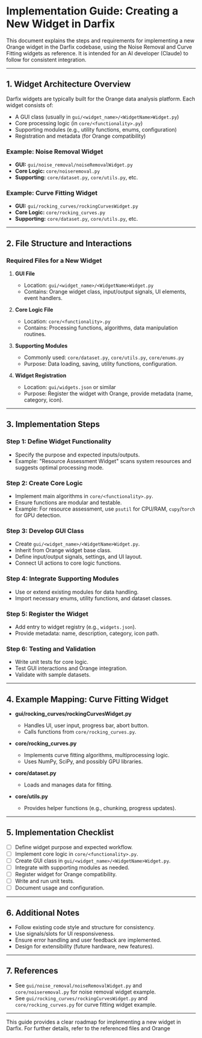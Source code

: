 # Implementation Guide: Creating a New Widget in Darfix

This document explains the steps and requirements for implementing a new Orange widget in the Darfix codebase, using the Noise Removal and Curve Fitting widgets as reference. It is intended for an AI developer (Claude) to follow for consistent integration.

---

## 1. Widget Architecture Overview

Darfix widgets are typically built for the Orange data analysis platform. Each widget consists of:
- A GUI class (usually in `gui/<widget_name>/<WidgetName>Widget.py`)
- Core processing logic (in `core/<functionality>.py`)
- Supporting modules (e.g., utility functions, enums, configuration)
- Registration and metadata (for Orange compatibility)

### Example: Noise Removal Widget
- **GUI:** `gui/noise_removal/noiseRemovalWidget.py`
- **Core Logic:** `core/noiseremoval.py`
- **Supporting:** `core/dataset.py`, `core/utils.py`, etc.

### Example: Curve Fitting Widget
- **GUI:** `gui/rocking_curves/rockingCurvesWidget.py`
- **Core Logic:** `core/rocking_curves.py`
- **Supporting:** `core/dataset.py`, `core/utils.py`, etc.

---

## 2. File Structure and Interactions

### Required Files for a New Widget

1. **GUI File**
   - Location: `gui/<widget_name>/<WidgetName>Widget.py`
   - Contains: Orange widget class, input/output signals, UI elements, event handlers.

2. **Core Logic File**
   - Location: `core/<functionality>.py`
   - Contains: Processing functions, algorithms, data manipulation routines.

3. **Supporting Modules**
   - Commonly used: `core/dataset.py`, `core/utils.py`, `core/enums.py`
   - Purpose: Data loading, saving, utility functions, configuration.

4. **Widget Registration**
   - Location: `gui/widgets.json` or similar
   - Purpose: Register the widget with Orange, provide metadata (name, category, icon).

---

## 3. Implementation Steps

### Step 1: Define Widget Functionality
- Specify the purpose and expected inputs/outputs.
- Example: "Resource Assessment Widget" scans system resources and suggests optimal processing mode.

### Step 2: Create Core Logic
- Implement main algorithms in `core/<functionality>.py`.
- Ensure functions are modular and testable.
- Example: For resource assessment, use `psutil` for CPU/RAM, `cupy`/`torch` for GPU detection.

### Step 3: Develop GUI Class
- Create `gui/<widget_name>/<WidgetName>Widget.py`.
- Inherit from Orange widget base class.
- Define input/output signals, settings, and UI layout.
- Connect UI actions to core logic functions.

### Step 4: Integrate Supporting Modules
- Use or extend existing modules for data handling.
- Import necessary enums, utility functions, and dataset classes.

### Step 5: Register the Widget
- Add entry to widget registry (e.g., `widgets.json`).
- Provide metadata: name, description, category, icon path.

### Step 6: Testing and Validation
- Write unit tests for core logic.
- Test GUI interactions and Orange integration.
- Validate with sample datasets.

---

## 4. Example Mapping: Curve Fitting Widget

- **gui/rocking_curves/rockingCurvesWidget.py**
  - Handles UI, user input, progress bar, abort button.
  - Calls functions from `core/rocking_curves.py`.

- **core/rocking_curves.py**
  - Implements curve fitting algorithms, multiprocessing logic.
  - Uses NumPy, SciPy, and possibly GPU libraries.

- **core/dataset.py**
  - Loads and manages data for fitting.

- **core/utils.py**
  - Provides helper functions (e.g., chunking, progress updates).

---

## 5. Implementation Checklist

- [ ] Define widget purpose and expected workflow.
- [ ] Implement core logic in `core/<functionality>.py`.
- [ ] Create GUI class in `gui/<widget_name>/<WidgetName>Widget.py`.
- [ ] Integrate with supporting modules as needed.
- [ ] Register widget for Orange compatibility.
- [ ] Write and run unit tests.
- [ ] Document usage and configuration.

---

## 6. Additional Notes

- Follow existing code style and structure for consistency.
- Use signals/slots for UI responsiveness.
- Ensure error handling and user feedback are implemented.
- Design for extensibility (future hardware, new features).

---

## 7. References

- See `gui/noise_removal/noiseRemovalWidget.py` and `core/noiseremoval.py` for noise removal widget example.
- See `gui/rocking_curves/rockingCurvesWidget.py` and `core/rocking_curves.py` for curve fitting widget example.

---

This guide provides a clear roadmap for implementing a new widget in Darfix. For further details, refer to the referenced files and Orange